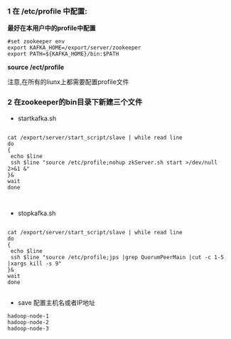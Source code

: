
### 1 在 /etc/profile 中配置:

__最好在本用户中的profile中配置__

``` 
#set zookeeper env
export KAFKA_HOME=/export/server/zookeeper
export PATH=${KAFKA_HOME}/bin:$PATH
```

**source /ect/profile**

注意,在所有的liunx上都需要配置profile文件

### 2 在zookeeper的bin目录下新建三个文件

* startkafka.sh

```

cat /export/server/start_script/slave | while read line
do
{
 echo $line
 ssh $line "source /etc/profile;nohup zkServer.sh start >/dev/null 2>&1 &"
}&
wait
done 



```

* stopkafka.sh

```

cat /export/server/start_script/slave | while read line
do
{
 echo $line
 ssh $line "source /etc/profile;jps |grep QuorumPeerMain |cut -c 1-5 |xargs kill -s 9"
}&
wait
done 


```

* save 配置主机名或者IP地址

```
hadoop-node-1
hadoop-node-2
hadoop-node-3
